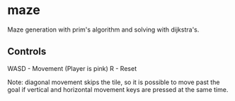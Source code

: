 # maze
 Maze generation with prim's algorithm and solving with dijkstra's.

## Controls
WASD - Movement (Player is pink)
R - Reset

Note: diagonal movement skips the tile, so it is possible to move past the goal if vertical and horizontal movement keys are pressed at the same time.
